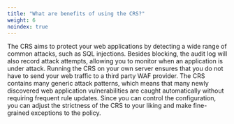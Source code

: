 ```yaml
---
title: "What are benefits of using the CRS?"
weight: 6
noindex: true
---
```


The CRS aims to protect your web applications by detecting a wide range of common attacks, such as SQL injections. Besides blocking, the audit log will also record attack attempts, allowing you to monitor when an application is under attack. Running the CRS on your own server ensures that you do not have to send your web traffic to a third party WAF provider. The CRS contains many generic attack patterns, which means that many newly discovered web application vulnerabilities are caught automatically without requiring frequent rule updates. Since you can control the configuration, you can adjust the strictness of the CRS to your liking and make fine-grained exceptions to the policy.

